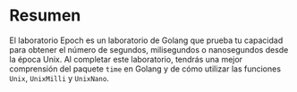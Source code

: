 # Resumen

El laboratorio Epoch es un laboratorio de Golang que prueba tu capacidad para obtener el número de segundos, milisegundos o nanosegundos desde la época Unix. Al completar este laboratorio, tendrás una mejor comprensión del paquete `time` en Golang y de cómo utilizar las funciones `Unix`, `UnixMilli` y `UnixNano`.

